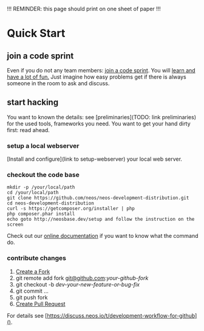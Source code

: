 !!! REMINDER: this page should print on one sheet of paper !!!
# Quick Start

## join a code sprint

Even if you do not any team members: [join a code sprint](https://www.neos.io/news.html).
You will [learn and have a lot of fun.](http://dimaip.github.io/2014/10/05/the-code-sprint/)
Just imagine how easy problems get if there is always someone in the room to ask and discuss.

## start hacking

You want to known the details: see [preliminaries](TODO: link preliminaries) for the used tools, frameworks you need.
You want to get your hand dirty first: read ahead.

### setup a local webserver

[Install and configure](link to setup-webserver) your local web server.

### checkout the code base

```
mkdir -p /your/local/path
cd /your/local/path
git clone https://github.com/neos/neos-development-distribution.git
cd neos-development-distribution
curl -s https://getcomposer.org/installer | php
php composer.phar install
echo goto http://neosbase.dev/setup and follow the instruction on the screen
```

Check out our [online documentation](http://neos.readthedocs.org/en/stable/GettingStarted/Installation.html)
if you want to know what the command do.

### contribute changes

1. [Create a Fork](https://help.github.com/articles/fork-a-repo/)
2. git remote add fork git@github.com:*your-github-fork*
3. git checkout -b *dev-your-new-feature-or-bug-fix*
4. git commit ...
5. git push fork
6. [Create Pull Request](https://help.github.com/articles/creating-a-pull-request/)

For details see [https://discuss.neos.io/t/development-workflow-for-github]().



